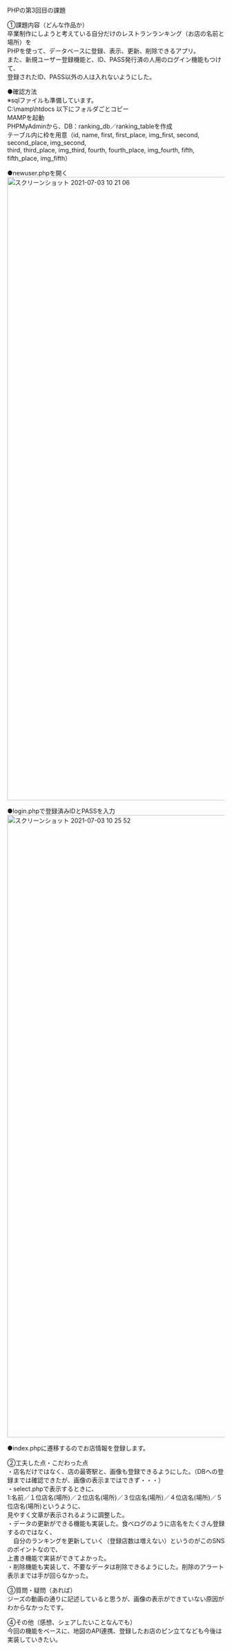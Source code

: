 PHPの第3回目の課題<br>

①課題内容（どんな作品か）<br>
卒業制作にしようと考えている自分だけのレストランランキング（お店の名前と場所）を<br>
PHPを使って、データベースに登録、表示、更新、削除できるアプリ。<br>
また、新規ユーザー登録機能と、ID、PASS発行済の人用のログイン機能もつけて、<br>
登録されたID、PASS以外の人は入れないようにした。<br>


●確認方法<br>
※sqlファイルも準備しています。<br>
C:\mamp\htdocs 以下にフォルダごとコピー<br>
MAMPを起動<br>
PHPMyAdminから、DB：ranking_db／ranking_tableを作成<br>
テーブル内に枠を用意（id, name, first, first_place, img_first, second, second_place, img_second, <br>
third, third_place, img_third, fourth, fourth_place, img_fourth, fifth, fifth_place, img_fifth）<br>

●newuser.phpを開く<br>
<img width="1439" alt="スクリーンショット 2021-07-03 10 21 06" src="https://user-images.githubusercontent.com/83898539/124339318-af9b0580-dbe8-11eb-8d68-876f9c398759.png"><br>

●login.phpで登録済みIDとPASSを入力<br>
<img width="1437" alt="スクリーンショット 2021-07-03 10 25 52" src="https://user-images.githubusercontent.com/83898539/124339391-2e903e00-dbe9-11eb-85f0-18a2b6e24fc2.png">

●index.phpに遷移するのでお店情報を登録します。

②工夫した点・こだわった点<br>
・店名だけではなく、店の最寄駅と、画像も登録できるようにした。（DBへの登録までは確認できたが、画像の表示まではできず・・・）<br>
・select.phpで表示するときに、<br>
1:名前／１位店名(場所)／２位店名(場所)／３位店名(場所)／４位店名(場所)／５位店名(場所)というように、<br>
見やすく文章が表示されるように調整した。<br>
・データの更新ができる機能も実装した。食べログのように店名をたくさん登録するのではなく、<br>
　自分のランキングを更新していく（登録店数は増えない）というのがこのSNSのポイントなので、<br>
上書き機能で実装ができてよかった。<br>
・削除機能も実装して、不要なデータは削除できるようにした。削除のアラート表示までは手が回らなかった。<br>


③質問・疑問（あれば）<br>
ジーズの動画の通りに記述していると思うが、画像の表示ができていない原因がわからなかったです。<br>

④その他（感想、シェアしたいことなんでも）<br>
今回の機能をベースに、地図のAPI連携、登録したお店のピン立てなども今後は実装していきたい。<br>
